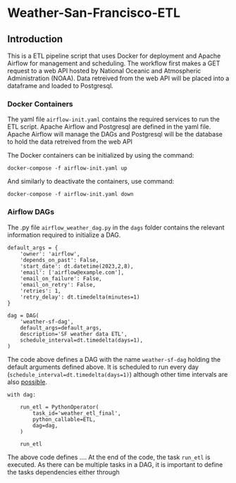 # Weather-San-Francisco-ETL

## Introduction
This is a ETL pipeline script that uses Docker for deployment and Apache Airflow for management and scheduling. The workflow first makes a GET request to a web API hosted by National Oceanic and Atmospheric Administration (NOAA). Data retreived from the web API will be placed into a dataframe and loaded to Postgresql. 

### Docker Containers
The yaml file `airflow-init.yaml` contains the required services to run the ETL script. Apache Airflow and Postgresql are defined in the yaml file. Apache Airflow will manage the DAGs and Postgresql will be the database to hold the data retreived from the web API

The Docker containers can be initialized by using the command:

`docker-compose -f airflow-init.yaml up`

And similarly to deactivate the containers, use command:

`docker-compose -f airflow-init.yaml down`

### Airflow DAGs
The .py file `airflow_weather_dag.py` in the `dags` folder contains the relevant information required to initialize a DAG. 

```
default_args = {
    'owner': 'airflow',
    'depends_on_past': False,
    'start_date': dt.datetime(2023,2,8),
    'email': ['airflow@example.com'],
    'email_on_failure': False,
    'email_on_retry': False,
    'retries': 1,
    'retry_delay': dt.timedelta(minutes=1)
}

dag = DAG(
    'weather-sf-dag',
    default_args=default_args,
    description='SF weather data ETL',
    schedule_interval=dt.timedelta(days=1),
)
```

The code above defines a DAG with the name `weather-sf-dag` holding the default arguments defined above. It is scheduled to run every day (`schedule_interval=dt.timedelta(days=1)`) although other time intervals are also [possible](https://medium.com/apply-data-science/airflow-tutorial-4-writing-your-first-pipeline-6ebcd0b7bbeb). 

```
with dag:    

    run_etl = PythonOperator(
        task_id='weather_etl_final',
        python_callable=ETL,
        dag=dag,
    )

    run_etl
```

The above code defines .... At the end of the code, the task `run_etl` is executed. As there can be multiple tasks in a DAG, it is important to define the tasks dependencies either through 

